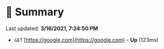 # 📖 Summary
Last updated: **3/16/2021, 7:24:50 PM**

- `GET` [https://google.com](https://google.com) - **Up** (123ms)
